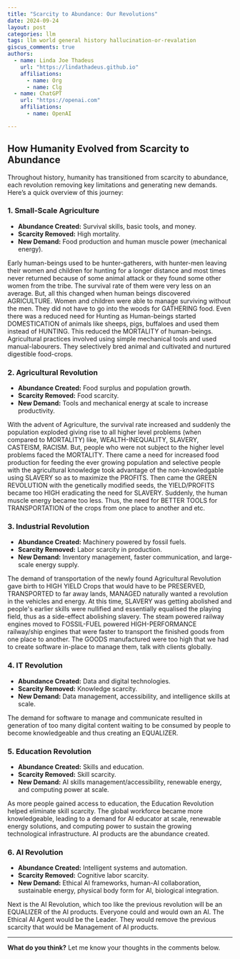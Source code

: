 ```yaml
---
title: "Scarcity to Abundance: Our Revolutions"
date: 2024-09-24
layout: post
categories: llm
tags: llm world general history hallucination-or-revalation
giscus_comments: true
authors:
  - name: Linda Joe Thadeus
    url: "https://lindathadeus.github.io"
    affiliations:
      - name: Org
      - name: Clg
  - name: ChatGPT
    url: "https://openai.com"
    affiliations:
      - name: OpenAI

---
```


## How Humanity Evolved from Scarcity to Abundance

Throughout history, humanity has transitioned from scarcity to abundance, each revolution removing key limitations and generating new demands. Here’s a quick overview of this journey:

### 1. Small-Scale Agriculture
- **Abundance Created:** Survival skills, basic tools, and money.
- **Scarcity Removed:** High mortality.
- **New Demand:** Food production and human muscle power (mechanical energy).

Early human-beings used to be hunter-gatherers, with hunter-men leaving their women and children for hunting for a longer distance and most times never returned because of some animal attack or they found some other women from the tribe. The survival rate of them were very less on an average. But, all this changed when human beings discovered AGRICULTURE. Women and children were able to manage surviving without the men. They did not have to go into the woods for GATHERING food. Even there was a reduced need for Hunting as Human-beings started DOMESTICATION of animals like sheeps, pigs, buffaloes and used them instead of HUNTING. This reduced the MORTALITY of human-beings. Agricultural practices involved using simple mechanical tools and used manual-labourers. They selectively bred animal and cultivated and nurtured digestible food-crops.

### 2. Agricultural Revolution
- **Abundance Created:** Food surplus and population growth.
- **Scarcity Removed:** Food scarcity.
- **New Demand:** Tools and mechanical energy at scale to increase productivity.

With the advent of Agriculture, the survival rate increased and suddenly the population exploded giving rise to all higher level problems (when compared to MORTALITY) like, WEALTH-INEQUALITY, SLAVERY, CASTEISM, RACISM. But, people who were not subject to the higher level problems faced the MORTALITY. There came a need for increased food production for feeding the ever growing population and selective people with the agricultural knowledge took advantage of the non-knowledgable using SLAVERY so as to maximize the PROFITS. Then came the GREEN REVOLUTION with the genetically modified seeds, the YIELD/PROFITS became too HIGH eradicating the need for SLAVERY. Suddenly, the human muscle energy became too less. Thus, the need for BETTER TOOLS for TRANSPORTATION of the crops from one place to another and etc.

### 3. Industrial Revolution
- **Abundance Created:** Machinery powered by fossil fuels.
- **Scarcity Removed:** Labor scarcity in production.
- **New Demand:** Inventory management, faster communication, and large-scale energy supply.

The demand of transportation of the newly found Agricultural Revolution gave birth to HIGH YIELD Crops that would have to be PRESERVED, TRANSPORTED to far away lands, MANAGED naturally wanted a revolution in the vehicles and energy. At this time, SLAVERY was getting abolished and people's earlier skills were nullified and essentially equalised the playing field, thus as a side-effect abolishing slavery. The steam powered railway engines moved to FOSSIL-FUEL powered HIGH-PERFORMANCE railway/ship engines that were faster to transport the finished goods from one place to another. The GOODS manufactured were too high that we had to create software in-place to manage them, talk with clients globally.

### 4. IT Revolution
- **Abundance Created:** Data and digital technologies.
- **Scarcity Removed:** Knowledge scarcity.
- **New Demand:** Data management, accessibility, and intelligence skills at scale.

The demand for software to manage and communicate resulted in generation of too many digital content waiting to be consumed by people to become knowledgeable and thus creating an EQUALIZER.

### 5. Education Revolution
- **Abundance Created:** Skills and education.
- **Scarcity Removed:** Skill scarcity.
- **New Demand:** AI skills management/accessibility, renewable energy, and computing power at scale.

As more people gained access to education, the Education Revolution helped eliminate skill scarcity. The global workforce became more knowledgeable, leading to a demand for AI educator at scale, renewable energy solutions, and computing power to sustain the growing technological infrastructure. AI products are the abundance created.

### 6. AI Revolution
- **Abundance Created:** Intelligent systems and automation.
- **Scarcity Removed:** Cognitive labor scarcity.
- **New Demand:** Ethical AI frameworks, human-AI collaboration, sustainable energy, physical body form for AI, biological integration.

Next is the AI Revolution, which too like the previous revolution will be an EQUALIZER of the AI products. Everyone could and would own an AI. The Ethical AI Agent would be the Leader. They would remove the previous scarcity that would be Management of AI products.

---

**What do you think?** Let me know your thoughts in the comments below.
